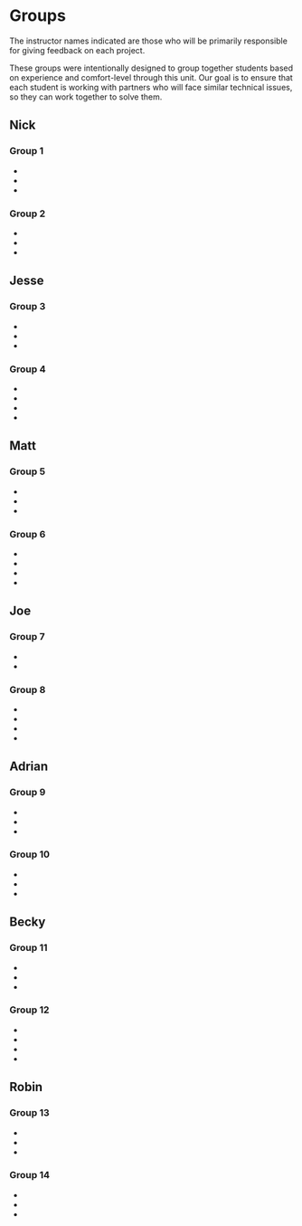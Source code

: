 # Groups

The instructor names indicated are those who will be primarily responsible for giving feedback on each project.

These groups were intentionally designed to group together students based on experience and comfort-level through this unit. Our goal is to ensure that each student is working with partners who will face similar technical issues, so they can work together to solve them.

## Nick

### Group 1
-
-
-

### Group 2
-
-
-

## Jesse

### Group 3
-
-
-

### Group 4
-
-
-
-

## Matt

### Group 5
-
-
-

### Group 6
-
-
-
-

## Joe

### Group 7
-
-

### Group 8
-
-
-
-

## Adrian

### Group 9
-
-
-

### Group 10
-
-
-

## Becky

### Group 11
-
-
-

### Group 12
-
-
-
-

## Robin

### Group 13
-
-
-

### Group 14
-
-
-
